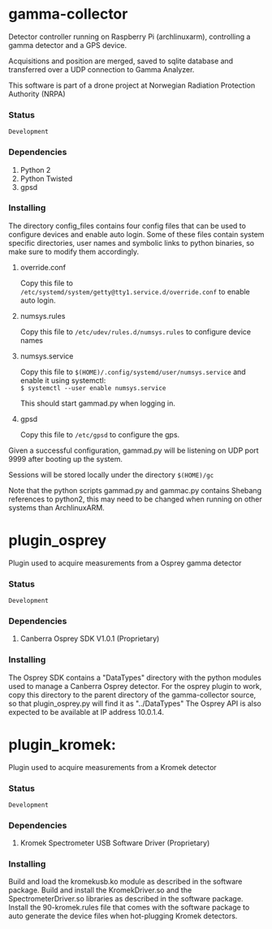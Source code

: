 # gamma-collector

Detector controller running on Raspberry Pi (archlinuxarm), controlling a gamma detector and a GPS device.

Acquisitions and position are merged, saved to sqlite database and transferred over a UDP connection to Gamma Analyzer.

This software is part of a drone project at Norwegian Radiation Protection Authority (NRPA)

### Status
    Development

### Dependencies
1. Python 2
2. Python Twisted
3. gpsd

### Installing

The directory config_files contains four config files that can be used to configure devices and enable auto login.
Some of these files contain system specific directories, user names and symbolic links to python binaries, 
so make sure to modify them accordingly.

1. override.conf

   Copy this file to ``/etc/systemd/system/getty@tty1.service.d/override.conf`` to enable auto login.

2. numsys.rules

   Copy this file to ``/etc/udev/rules.d/numsys.rules`` to configure device names

3. numsys.service

   Copy this file to ``$(HOME)/.config/systemd/user/numsys.service`` and enable it using systemctl:  
   `$ systemctl --user enable numsys.service`

   This should start gammad.py when logging in.

4. gpsd

	Copy this file to ``/etc/gpsd`` to configure the gps.


Given a successful configuration, gammad.py will be listening on UDP port 9999 after booting up the system.

Sessions will be stored locally under the directory ``$(HOME)/gc``

Note that the python scripts gammad.py and gammac.py contains Shebang references to python2,
this may need to be changed when running on other systems than ArchlinuxARM.


# plugin_osprey

Plugin used to acquire measurements from a Osprey gamma detector

### Status
    Development

### Dependencies
1. Canberra Osprey SDK V1.0.1 (Proprietary)

### Installing

The Osprey SDK contains a "DataTypes" directory with the python modules used to manage a Canberra Osprey detector.
For the osprey plugin to work, copy this directory to the parent directory of the gamma-collector source, 
so that plugin_osprey.py will find it as "../DataTypes"
The Osprey API is also expected to be available at IP address 10.0.1.4.

# plugin_kromek:

Plugin used to acquire measurements from a Kromek detector

### Status
    Development

### Dependencies
1. Kromek Spectrometer USB Software Driver (Proprietary)

### Installing

Build and load the kromekusb.ko module as described in the software package.
Build and install the KromekDriver.so and the SpectrometerDriver.so libraries as described in the software package.
Install the 90-kromek.rules file that comes with the software package to auto generate the device files when hot-plugging Kromek detectors.
